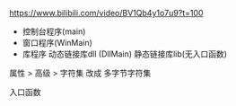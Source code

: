 <https://www.bilibili.com/video/BV1Qb4y1o7u9?t=100>

- 控制台程序(main)
- 窗口程序(WinMain)
- 库程序
  动态链接库dll (DllMain)
  静态链接库lib(无入口函数)

属性 > 高级 > 字符集 改成 多字节字符集

入口函数
